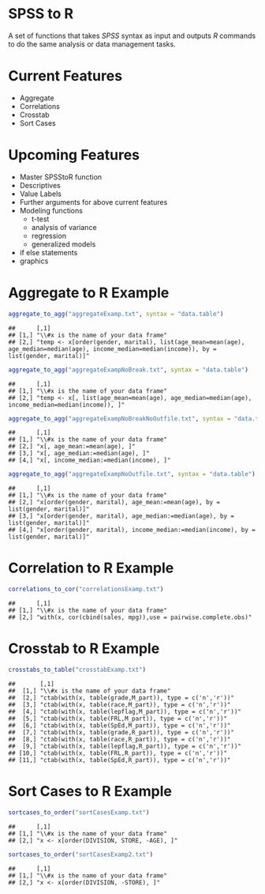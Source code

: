 SPSS to R
=================
  
A set of functions that takes *SPSS* syntax as input and outputs *R* commands 
to do the same analysis or data management tasks.

Current Features
===============
* Aggregate
* Correlations
* Crosstab
* Sort Cases


Upcoming Features
=================
* Master SPSStoR function
* Descriptives
* Value Labels
* Further arguments for above current features
* Modeling functions
    + t-test
    + analysis of variance
    + regression
    + generalized models
* if else statements
* graphics

Aggregate to R Example
======================




```r
aggregate_to_agg("aggregateExamp.txt", syntax = "data.table")
```

```
##      [,1]                                                                                                                                           
## [1,] "\\#x is the name of your data frame"                                                                                                          
## [2,] "temp <- x[order(gender, marital), list(age_mean=mean(age), age_median=median(age), income_median=median(income)), by = list(gender, marital)]"
```

```r
aggregate_to_agg("aggregateExampNoBreak.txt", syntax = "data.table")
```

```
##      [,1]                                                                                           
## [1,] "\\#x is the name of your data frame"                                                          
## [2,] "temp <- x[, list(age_mean=mean(age), age_median=median(age), income_median=median(income)), ]"
```

```r
aggregate_to_agg("aggregateExampNoBreakNoOutfile.txt", syntax = "data.table")
```

```
##      [,1]                                  
## [1,] "\\#x is the name of your data frame" 
## [2,] "x[, age_mean:=mean(age), ]"          
## [3,] "x[, age_median:=median(age), ]"      
## [4,] "x[, income_median:=median(income), ]"
```

```r
aggregate_to_agg("aggregateExampNoOutfile.txt", syntax = "data.table")
```

```
##      [,1]                                                                                  
## [1,] "\\#x is the name of your data frame"                                                 
## [2,] "x[order(gender, marital), age_mean:=mean(age), by = list(gender, marital)]"          
## [3,] "x[order(gender, marital), age_median:=median(age), by = list(gender, marital)]"      
## [4,] "x[order(gender, marital), income_median:=median(income), by = list(gender, marital)]"
```


Correlation to R Example
=========================

```r
correlations_to_cor("correlationsExamp.txt")
```

```
##      [,1]                                                         
## [1,] "\\#x is the name of your data frame"                        
## [2,] "with(x, cor(cbind(sales, mpg)),use = pairwise.complete.obs)"
```


Crosstab to R Example
======================

```r
crosstabs_to_table("crosstabExamp.txt")
```

```
##       [,1]                                                     
##  [1,] "\\#x is the name of your data frame"                    
##  [2,] "ctab(with(x, table(grade,M_part)), type = c('n','r'))"  
##  [3,] "ctab(with(x, table(race,M_part)), type = c('n','r'))"   
##  [4,] "ctab(with(x, table(lepflag,M_part)), type = c('n','r'))"
##  [5,] "ctab(with(x, table(FRL,M_part)), type = c('n','r'))"    
##  [6,] "ctab(with(x, table(SpEd,M_part)), type = c('n','r'))"   
##  [7,] "ctab(with(x, table(grade,R_part)), type = c('n','r'))"  
##  [8,] "ctab(with(x, table(race,R_part)), type = c('n','r'))"   
##  [9,] "ctab(with(x, table(lepflag,R_part)), type = c('n','r'))"
## [10,] "ctab(with(x, table(FRL,R_part)), type = c('n','r'))"    
## [11,] "ctab(with(x, table(SpEd,R_part)), type = c('n','r'))"
```


Sort Cases to R Example
=======================

```r
sortcases_to_order("sortCasesExamp.txt")
```

```
##      [,1]                                    
## [1,] "\\#x is the name of your data frame"   
## [2,] "x <- x[order(DIVISION, STORE, -AGE), ]"
```

```r
sortcases_to_order("sortCasesExamp2.txt")
```

```
##      [,1]                                 
## [1,] "\\#x is the name of your data frame"
## [2,] "x <- x[order(DIVISION, -STORE), ]"
```

